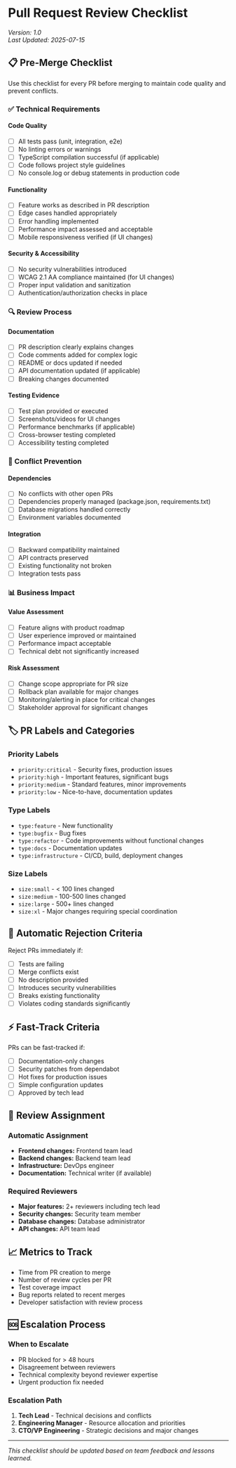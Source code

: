 # Pull Request Review Checklist

*Version: 1.0*  
*Last Updated: 2025-07-15*

## 📋 Pre-Merge Checklist

Use this checklist for every PR before merging to maintain code quality and prevent conflicts.

### ✅ Technical Requirements

#### Code Quality
- [ ] All tests pass (unit, integration, e2e)
- [ ] No linting errors or warnings
- [ ] TypeScript compilation successful (if applicable)
- [ ] Code follows project style guidelines
- [ ] No console.log or debug statements in production code

#### Functionality
- [ ] Feature works as described in PR description
- [ ] Edge cases handled appropriately
- [ ] Error handling implemented
- [ ] Performance impact assessed and acceptable
- [ ] Mobile responsiveness verified (if UI changes)

#### Security & Accessibility
- [ ] No security vulnerabilities introduced
- [ ] WCAG 2.1 AA compliance maintained (for UI changes)
- [ ] Proper input validation and sanitization
- [ ] Authentication/authorization checks in place

### 🔍 Review Process

#### Documentation
- [ ] PR description clearly explains changes
- [ ] Code comments added for complex logic
- [ ] README or docs updated if needed
- [ ] API documentation updated (if applicable)
- [ ] Breaking changes documented

#### Testing Evidence
- [ ] Test plan provided or executed
- [ ] Screenshots/videos for UI changes
- [ ] Performance benchmarks (if applicable)
- [ ] Cross-browser testing completed
- [ ] Accessibility testing completed

### 🚨 Conflict Prevention

#### Dependencies
- [ ] No conflicts with other open PRs
- [ ] Dependencies properly managed (package.json, requirements.txt)
- [ ] Database migrations handled correctly
- [ ] Environment variables documented

#### Integration
- [ ] Backward compatibility maintained
- [ ] API contracts preserved
- [ ] Existing functionality not broken
- [ ] Integration tests pass

### 📊 Business Impact

#### Value Assessment
- [ ] Feature aligns with product roadmap
- [ ] User experience improved or maintained
- [ ] Performance impact acceptable
- [ ] Technical debt not significantly increased

#### Risk Assessment
- [ ] Change scope appropriate for PR size
- [ ] Rollback plan available for major changes
- [ ] Monitoring/alerting in place for critical changes
- [ ] Stakeholder approval for significant changes

## 🏷️ PR Labels and Categories

### Priority Labels
- `priority:critical` - Security fixes, production issues
- `priority:high` - Important features, significant bugs
- `priority:medium` - Standard features, minor improvements
- `priority:low` - Nice-to-have, documentation updates

### Type Labels
- `type:feature` - New functionality
- `type:bugfix` - Bug fixes
- `type:refactor` - Code improvements without functional changes
- `type:docs` - Documentation updates
- `type:infrastructure` - CI/CD, build, deployment changes

### Size Labels
- `size:small` - < 100 lines changed
- `size:medium` - 100-500 lines changed
- `size:large` - 500+ lines changed
- `size:xl` - Major changes requiring special coordination

## 🚫 Automatic Rejection Criteria

Reject PRs immediately if:
- [ ] Tests are failing
- [ ] Merge conflicts exist
- [ ] No description provided
- [ ] Introduces security vulnerabilities
- [ ] Breaks existing functionality
- [ ] Violates coding standards significantly

## ⚡ Fast-Track Criteria

PRs can be fast-tracked if:
- [ ] Documentation-only changes
- [ ] Security patches from dependabot
- [ ] Hot fixes for production issues
- [ ] Simple configuration updates
- [ ] Approved by tech lead

## 🔄 Review Assignment

### Automatic Assignment
- **Frontend changes:** Frontend team lead
- **Backend changes:** Backend team lead
- **Infrastructure:** DevOps engineer
- **Documentation:** Technical writer (if available)

### Required Reviewers
- **Major features:** 2+ reviewers including tech lead
- **Security changes:** Security team member
- **Database changes:** Database administrator
- **API changes:** API team lead

## 📈 Metrics to Track

- Time from PR creation to merge
- Number of review cycles per PR
- Test coverage impact
- Bug reports related to recent merges
- Developer satisfaction with review process

## 🆘 Escalation Process

### When to Escalate
- PR blocked for > 48 hours
- Disagreement between reviewers
- Technical complexity beyond reviewer expertise
- Urgent production fix needed

### Escalation Path
1. **Tech Lead** - Technical decisions and conflicts
2. **Engineering Manager** - Resource allocation and priorities
3. **CTO/VP Engineering** - Strategic decisions and major changes

---

*This checklist should be updated based on team feedback and lessons learned.*
